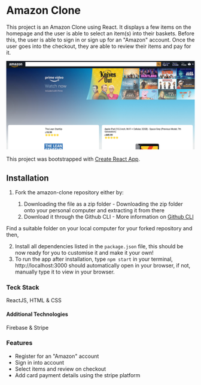 # Amazon Clone

This project is an Amazon Clone using React. It displays a few items on the homepage and the user is able to select an item(s) into their baskets. Before this, the user is able to sign in or sign up for an "Amazon" account. Once the user goes into the checkout, they are able to review their items and pay for it.

![Amazon_Clone](/public/amazon.png)


This project was bootstrapped with [Create React App](https://github.com/facebook/create-react-app).


## Installation

1. Fork the amazon-clone repository
   either by:

   1. Downloading the file as a zip folder - Downloading the zip folder onto your personal computer and extracting it from there
   1. Download it through the Github CLI - More information on [Github CLI](https://cli.github.com/)

Find a suitable folder on your local computer for your forked repository and then,
   
   
   
2. Install all dependencies listed in the ```package.json``` file, this should be now ready for you to customise it and make it your own!  
3. To run the app after installation, type ```npm start``` in your terminal, http://localhost:3000 should automatically open in your browser, if not, manually type it to view in your browser.


### Teck Stack

ReactJS, HTML & CSS

#### Additional Technologies

Firebase & Stripe

### Features

* Register for an "Amazon" account
* Sign in into account
* Select items and review on checkout
* Add card payment details using the stripe platform


